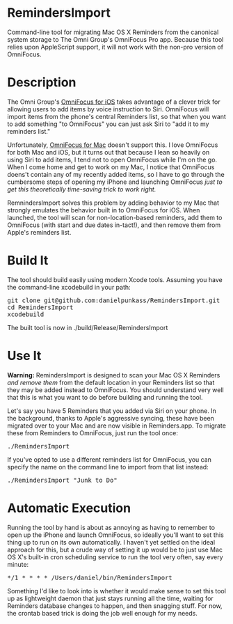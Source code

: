 RemindersImport
===============

Command-line tool for migrating Mac OS X Reminders from the canonical system storage to The Omni Group's OmniFocus Pro app. Because this tool relies upon AppleScript support, it will not work with the non-pro version of OmniFocus.

Description
===========

The Omni Group's <a href="http://www.omnigroup.com/products/omnifocus-iphone/">OmniFocus for iOS</a> takes advantage of a clever trick for allowing users to add items by voice instruction to Siri. OmniFocus will import items from the phone's central Reminders list, so that when you want to add something "to OmniFocus" you can just ask Siri to "add it to my reminders list."

Unfortunately, <a href="http://www.omnigroup.com/products/omnifocus/">OmniFocus for Mac</a> doesn't support this. I love OmniFocus for both Mac and iOS, but it turns out that because I lean so heavily on using Siri to add items, I tend not to open OmniFocus while I'm on the go. When I come home and get to work on my Mac, I notice that OmniFocus doens't contain any of my recently added items, so I have to go through the cumbersome steps of opening my iPhone and launching OmniFocus <em>just to get this theoretically time-saving trick to work right.</em>

RemnindersImport solves this problem by adding behavior to my Mac that strongly emulates the behavior built in to OmniFocus for iOS. When launched, the tool will scan for non-location-based reminders, add them to OmniFocus (with start and due dates in-tact!), and then remove them from Apple's reminders list.

Build It
========

The tool should build easily using modern Xcode tools. Assuming you have the command-line xcodebuild in your path:

<pre>
git clone git@github.com:danielpunkass/RemindersImport.git
cd RemindersImport
xcodebuild
</pre>

The built tool is now in ./build/Release/RemindersImport

Use It
=====

<strong>Warning:</strong> RemindersImport is designed to scan your Mac OS X Reminders <em>and remove them</em> from the default location in your Reminders list so that they may be added instead to OmniFocus. You should understand very well that this is what you want to do before building and running the tool.

Let's say you have 5 Reminders that you added via Siri on your phone. In the background, thanks to Apple's aggressive syncing, these have been migrated over to your Mac and are now visible in Reminders.app. To migrate these from Reminders to OmniFocus, just run the tool once:

<pre>
./RemindersImport
</pre>

If you've opted to use a different reminders list for OmniFocus, you can specify the name on the command line to import from that list instead:

<pre>
./RemindersImport "Junk to Do"
</pre>

Automatic Execution
====================

Running the tool by hand is about as annoying as having to remember to open up the iPhone and launch OmniFocus, so ideally you'll want to set this thing up to run on its own automatically. I haven't yet settled on the ideal approach for this, but a crude way of setting it up would be to just use Mac OS X's built-in cron scheduling service to run the tool very often, say every minute:

<pre>
*/1 * * * * /Users/daniel/bin/RemindersImport
</pre>

Something I'd like to look into is whether it would make sense to set this tool up as lightweight daemon that just stays running all the time, waiting for Reminders database changes to happen, and then snagging stuff. For now, the crontab based trick is doing the job well enough for my needs.
